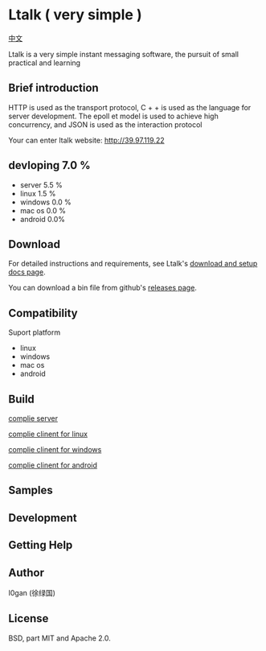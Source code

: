 # Ltalk ( very simple )

[中文](README_ZN.md)


 Ltalk is a very simple instant messaging software, the pursuit of small practical and learning 



## Brief introduction

HTTP is used as the transport protocol, C + + is used as the language for server development. The epoll et model is used to achieve high concurrency, and JSON is used as the interaction protocol

Your can enter ltalk website: http://39.97.119.22


## devloping  7.0 %

* server 5.5 %
* linux  1.5 %
* windows 0.0 %
* mac os 0.0 %
* android 0.0%

## Download



For detailed instructions and requirements, see Ltalk's [download and setup docs page]().

You can download a bin file from github's [releases page]().



## Compatibility

Suport platform

* linux
* windows
* mac os
* android



## Build

[complie server]()

[complie clinent for linux]()

[complie clinent for windows]()

[complie clinent for android]()



## Samples






## Development






## Getting Help





## Author

I0gan (徐绿国)

## License

BSD, part MIT and Apache 2.0. 

